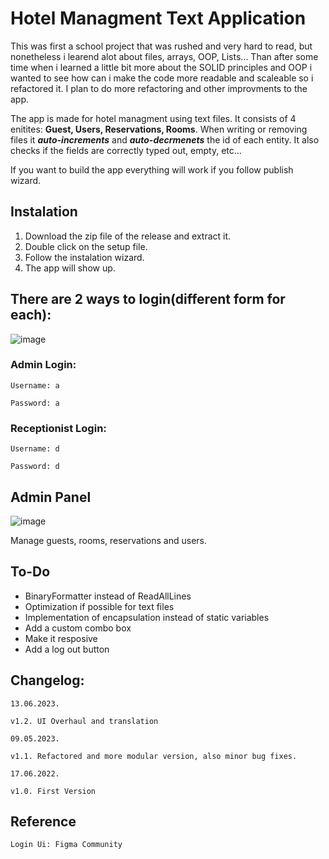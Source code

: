 # Hotel Managment Text Application

This was first a school project that was rushed and very hard to read, but nonetheless i learend alot about files, arrays, OOP, Lists... Than after some time when i learned a little bit more about the SOLID principles and OOP i wanted to see how can i make the code more readable and scaleable so i refactored it. I plan to do more refactoring and other improvments to the app.

The app is made for hotel managment using text files. It consists of 4 enitites: **Guest, Users, Reservations, Rooms**. When writing or removing files it **_auto-increments_** and **_auto-decrmenets_** the id of each entity. It also checks if the fields are correctly typed out, empty, etc... 

If you want to build the app everything will work if you follow publish wizard.

## Instalation

1. Download the zip file of the release and extract it.
2. Double click on the setup file.
3. Follow the instalation wizard.
4. The app will show up.

## There are 2 ways to login(different form for each):
![image](https://github.com/glogovacu/textAplikacija/assets/125755319/ecffc27f-b2d6-4997-9754-c486c8551c45)


### Admin Login:

	Username: a

	Password: a

### Receptionist Login:

	Username: d

	Password: d

## Admin Panel
![image](https://github.com/glogovacu/textAplikacija/assets/125755319/2369ff9f-2d05-4255-a415-4681e7210dea)

Manage guests, rooms, reservations and users.

## To-Do
- BinaryFormatter instead of ReadAllLines
- Optimization if possible for text files
- Implementation of encapsulation instead of static variables
- Add a custom combo box 
- Make it resposive
- Add a log out button

## Changelog:
	13.06.2023.
		
	v1.2. UI Overhaul and translation

	09.05.2023.

	v1.1. Refactored and more modular version, also minor bug fixes.

	17.06.2022.

	v1.0. First Version
	
## Reference
	Login Ui: Figma Community

